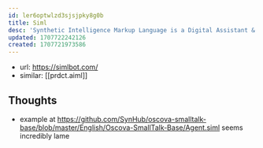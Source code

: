 ```yaml
---
id: ler6optwlzd3sjsjpky8g0b
title: Siml
desc: 'Synthetic Intelligence Markup Language is a Digital Assistant & Bot Language'
updated: 1707722242126
created: 1707721973586
---
```


- url: https://simlbot.com/
- similar: [[prdct.aiml]]

## Thoughts

- example at https://github.com/SynHub/oscova-smalltalk-base/blob/master/English/Oscova-SmallTalk-Base/Agent.siml seems incredibly lame